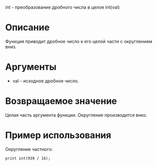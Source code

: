 int - преобразование дробного числа в целое
    int(val)

Описание
========

Функция приводит дробное число к его целой части с округлением вниз.

Аргументы
=========

* val - исходное дробное число.

Возвращаемое значение
=====================

Целая часть аргумента функции. Округление производится вниз.

Пример использования
====================

Округление частного:

    print int(939 / 16);
